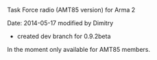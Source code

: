 Task Force radio (AMT85 version) for Arma 2

Date: 2014-05-17 modified by Dimitry
- created dev branch for 0.9.2beta

In the moment only available for AMT85 members.

